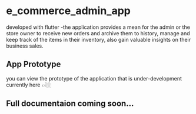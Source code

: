 # e_commerce_admin_app

developed with flutter -the application provides a mean for the admin or the store owner to receive new orders and archive them to history, manage and keep track of the items in their inventory, also gain valuable insights on their business sales.
## App Prototype 
you can view the prototype of the application that is under-development currently here 👉🏼
## Full documentaion coming soon...




